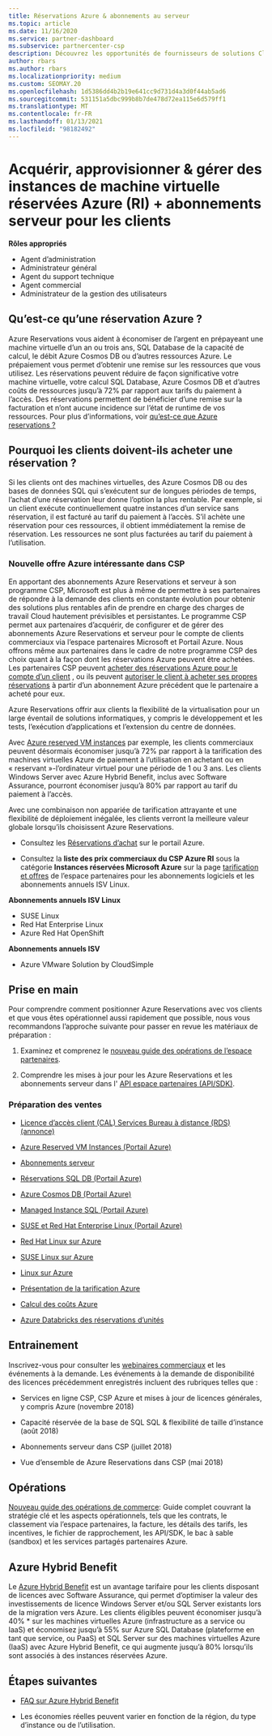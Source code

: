 ```yaml
---
title: Réservations Azure & abonnements au serveur
ms.topic: article
ms.date: 11/16/2020
ms.service: partner-dashboard
ms.subservice: partnercenter-csp
description: Découvrez les opportunités de fournisseurs de solutions Cloud pour acquérir, approvisionner et gérer des réservations Azure et des abonnements de serveur pour les clients.
author: rbars
ms.author: rbars
ms.localizationpriority: medium
ms.custom: SEOMAY.20
ms.openlocfilehash: 1d5386dd4b2b19e641cc9d731d4a3d0f44ab5ad6
ms.sourcegitcommit: 531151a5dbc999b8b7de478d72ea115e6d579ff1
ms.translationtype: MT
ms.contentlocale: fr-FR
ms.lasthandoff: 01/13/2021
ms.locfileid: "98182492"
---
```

# <a name="acquire-provision--manage-azure-reserved-vm-instances-ri--server-subscriptions-for-customers"></a>Acquérir, approvisionner & gérer des instances de machine virtuelle réservées Azure (RI) + abonnements serveur pour les clients


**Rôles appropriés**

- Agent d’administration
- Administrateur général
- Agent du support technique
- Agent commercial
- Administrateur de la gestion des utilisateurs


## <a name="what-are-azure-reservations"></a>Qu’est-ce qu’une réservation Azure ?

Azure Reservations vous aident à économiser de l’argent en prépayeant une machine virtuelle d’un an ou trois ans, SQL Database de la capacité de calcul, le débit Azure Cosmos DB ou d’autres ressources Azure. Le prépaiement vous permet d’obtenir une remise sur les ressources que vous utilisez. Les réservations peuvent réduire de façon significative votre machine virtuelle, votre calcul SQL Database, Azure Cosmos DB et d’autres coûts de ressources jusqu’à 72% par rapport aux tarifs du paiement à l’accès. Des réservations permettent de bénéficier d’une remise sur la facturation et n’ont aucune incidence sur l’état de runtime de vos ressources. Pour plus d’informations, voir [qu’est-ce que Azure reservations ?](/azure/billing/billing-save-compute-costs-reservations)

## <a name="why-should-customers-buy-a-reservation"></a>Pourquoi les clients doivent-ils acheter une réservation ?

Si les clients ont des machines virtuelles, des Azure Cosmos DB ou des bases de données SQL qui s’exécutent sur de longues périodes de temps, l’achat d’une réservation leur donne l’option la plus rentable. Par exemple, si un client exécute continuellement quatre instances d’un service sans réservation, il est facturé au tarif du paiement à l’accès. S’il achète une réservation pour ces ressources, il obtient immédiatement la remise de réservation. Les ressources ne sont plus facturées au tarif du paiement à l’utilisation.

### <a name="compelling-new-azure-offer-in-csp"></a>Nouvelle offre Azure intéressante dans CSP

En apportant des abonnements Azure Reservations et serveur à son programme CSP, Microsoft est plus à même de permettre à ses partenaires de répondre à la demande des clients en constante évolution pour obtenir des solutions plus rentables afin de prendre en charge des charges de travail Cloud hautement prévisibles et persistantes. Le programme CSP permet aux partenaires d’acquérir, de configurer et de gérer des abonnements Azure Reservations et serveur pour le compte de clients commerciaux via l’espace partenaires Microsoft et Portail Azure.
Nous offrons même aux partenaires dans le cadre de notre programme CSP des choix quant à la façon dont les réservations Azure peuvent être achetées. Les partenaires CSP peuvent [acheter des réservations Azure pour le compte d’un client](azure-reservations-buying.md) , ou ils peuvent [autoriser le client à acheter ses propres réservations](give-customers-permission.md) à partir d’un abonnement Azure précédent que le partenaire a acheté pour eux.

Azure Reservations offrir aux clients la flexibilité de la virtualisation pour un large éventail de solutions informatiques, y compris le développement et les tests, l’exécution d’applications et l’extension du centre de données.

Avec [Azure reserved VM instances](https://azure.microsoft.com/pricing/reserved-vm-instances/) par exemple, les clients commerciaux peuvent désormais économiser jusqu’à 72% par rapport à la tarification des machines virtuelles Azure de paiement à l’utilisation en achetant ou en « reservant »-l’ordinateur virtuel pour une période de 1 ou 3 ans. Les clients Windows Server avec Azure Hybrid Benefit, inclus avec Software Assurance, pourront économiser jusqu’à 80% par rapport au tarif du paiement à l’accès.

Avec une combinaison non appariée de tarification attrayante et une flexibilité de déploiement inégalée, les clients verront la meilleure valeur globale lorsqu’ils choisissent Azure Reservations.

- Consultez les [Réservations d’achat](/azure/cost-management-billing/reservations/prepare-buy-reservation#purchase-reservations) sur le portail Azure.

- Consultez la **liste des prix commerciaux du CSP Azure RI** sous la catégorie **Instances réservées Microsoft Azure** sur la page [tarification et offres](https://partner.microsoft.com/dashboard/sell/pricingandoffers) de l’espace partenaires pour les abonnements logiciels et les abonnements annuels ISV Linux.


 
**Abonnements annuels ISV Linux**

- SUSE Linux
- Red Hat Enterprise Linux
- Azure Red Hat OpenShift

**Abonnements annuels ISV**

- Azure VMware Solution by CloudSimple

## <a name="getting-started"></a>Prise en main

Pour comprendre comment positionner Azure Reservations avec vos clients et que vous êtes opérationnel aussi rapidement que possible, nous vous recommandons l’approche suivante pour passer en revue les matériaux de préparation :

1. Examinez et comprenez le [nouveau guide des opérations de l’espace partenaires](https://partner.microsoft.com/resources/detail/partner-center-new-commerce-operations-guide-pdf).

2. Comprendre les mises à jour pour les Azure Reservations et les abonnements serveur dans l' [API espace partenaires (API/SDK)](/partner-center/develop/purchase-azure-reserved-vm-instances).


### <a name="sales-readiness"></a>Préparation des ventes

- [Licence d’accès client (CAL) Services Bureau à distance (RDS) (annonce)](https://cloudblogs.microsoft.com/windowsserver/2018/10/03/remote-desktop-services-2019-generally-available-with-windows-server-2019/)

- [Azure Reserved VM Instances (Portail Azure)](/azure/virtual-machines/windows/prepay-reserved-vm-instances)

- [Abonnements serveur](./csp-software-subscriptions.md)

- [Réservations SQL DB (Portail Azure)](/azure/sql-database/sql-database-reserved-capacity)

- [Azure Cosmos DB (Portail Azure)](/azure/cosmos-db/cosmos-db-reserved-capacity)

- [Managed Instance SQL (Portail Azure)](/azure/sql-database/sql-database-managed-instance)

- [SUSE et Red Hat Enterprise Linux (Portail Azure)](/azure/virtual-machines/linux/prepay-suse-software-charges)

- [Red Hat Linux sur Azure](https://azure.com/redhat)

- [SUSE Linux sur Azure](https://azure.microsoft.com/overview/linux-on-azure/suse/)

- [Linux sur Azure](https://azure.microsoft.com/overview/linux-on-azure/)

- [Présentation de la tarification Azure](https://azure.microsoft.com/pricing/)

- [Calcul des coûts Azure](https://azure.microsoft.com/pricing/calculator)

- [Azure Databricks des réservations d’unités](/azure/billing/billing-prepay-databricks-reserved-capacity)


## <a name="training"></a>Entrainement

Inscrivez-vous pour consulter les [webinaires commerciaux](https://commercial-licensing.eventbuilder.com/FY2019_ALL) et les événements à la demande.
Les événements à la demande de disponibilité des licences précédemment enregistrés incluent des rubriques telles que :

- Services en ligne CSP, CSP Azure et mises à jour de licences générales, y compris Azure (novembre 2018)

- Capacité réservée de la base de SQL SQL & flexibilité de taille d’instance (août 2018)

- Abonnements serveur dans CSP (juillet 2018)

- Vue d’ensemble de Azure Reservations dans CSP (mai 2018)

## <a name="operations"></a>Opérations

[Nouveau guide des opérations de commerce](https://partner.microsoft.com/resources/detail/partner-center-new-commerce-operations-guide-pdf): Guide complet couvrant la stratégie clé et les aspects opérationnels, tels que les contrats, le classement via l’espace partenaires, la facture, les détails des tarifs, les incentives, le fichier de rapprochement, les API/SDK, le bac à sable (sandbox) et les services partagés partenaires Azure.

## <a name="azure-hybrid-benefit"></a>Azure Hybrid Benefit

Le [Azure Hybrid Benefit](https://azure.microsoft.com/pricing/hybrid-benefit) est un avantage tarifaire pour les clients disposant de licences avec Software Assurance, qui permet d’optimiser la valeur des investissements de licence Windows Server et/ou SQL Server existants lors de la migration vers Azure. Les clients éligibles peuvent économiser jusqu’à 40% * sur les machines virtuelles Azure (infrastructure as a service ou IaaS) et économisez jusqu’à 55% sur Azure SQL Database (plateforme en tant que service, ou PaaS) et SQL Server sur des machines virtuelles Azure (IaaS) avec Azure Hybrid Benefit, ce qui augmente jusqu’à 80% lorsqu’ils sont associés à des instances réservées Azure.

## <a name="next-steps"></a>Étapes suivantes

- [FAQ sur Azure Hybrid Benefit](https://azure.microsoft.com/pricing/hybrid-benefit/faq/)

* Les économies réelles peuvent varier en fonction de la région, du type d’instance ou de l’utilisation.
